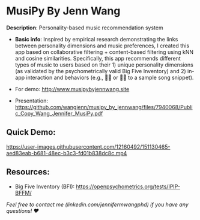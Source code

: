 # MusiPy By Jenn Wang
**Description**: Personality-based music recommendation system 

- **Basic info**: 
Inspired by empirical research demonstrating the links between personality dimensions and music preferences, I created this app based on collaborative filtering + content-based filtering using kNN and cosine similarities. Specifically, this app recommends different types of music to users based on their 1) unique personality dimensions (as validated by the psychometrically valid Big Five Inventory) and 2) in-app interaction and behaviors (e.g., 👍🏻 or 👎🏻 to a sample song snippet). 

- For demo: http://www.musipybyjennwang.site 
- Presentation: https://github.com/wangjenn/musipy_by_jennwang/files/7940068/Public_Copy_Wang_Jennifer_MusiPy.pdf

## Quick Demo: 
https://user-images.githubusercontent.com/12160492/151130465-aed83eab-b681-48ec-b3c3-fd01b838dc8c.mp4



## Resources: 
- Big Five Inventory (BFI): https://openpsychometrics.org/tests/IPIP-BFFM/



*Feel free to contact me (linkedin.com/jennifermwangphd) if you have any questions! ❤*
